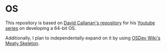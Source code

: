# OS

This repository is based on [David Callanan's repository](https://github.com/davidcallanan/os-series) for his [Youtube series](https://www.youtube.com/playlist?list=PLZQftyCk7_SeZRitx5MjBKzTtvk0pHMtp) on developing a 64-bit OS.

Additionally, I plan to independentally expand on it by using [OSDev Wiki's Meaty Skeleton](https://wiki.osdev.org/Meaty_Skeleton).
